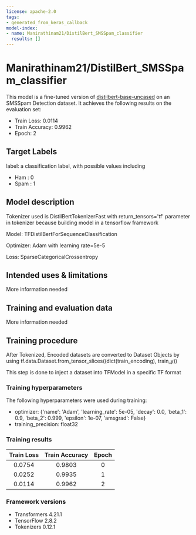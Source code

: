```yaml
---
license: apache-2.0
tags:
- generated_from_keras_callback
model-index:
- name: Manirathinam21/DistilBert_SMSSpam_classifier
  results: []
---
```


<!-- This model card has been generated automatically according to the information Keras had access to. You should
probably proofread and complete it, then remove this comment. -->

# Manirathinam21/DistilBert_SMSSpam_classifier

This model is a fine-tuned version of [distilbert-base-uncased](https://huggingface.co/distilbert-base-uncased) on an SMSSpam Detection dataset.
It achieves the following results on the evaluation set:
- Train Loss: 0.0114
- Train Accuracy: 0.9962
- Epoch: 2

## Target Labels

label: a classification label, with possible values including 
- Ham : 0 
- Spam : 1 

## Model description

Tokenizer used is DistilBertTokenizerFast  with return_tensors='tf' parameter in tokenizer because building model in a tensorflow framework

Model: TFDistilBertForSequenceClassification 
 
Optimizer: Adam with learning rate=5e-5

Loss: SparseCategoricalCrossentropy

## Intended uses & limitations

More information needed

## Training and evaluation data

More information needed

## Training procedure

After Tokenized, Encoded datasets are converted to Dataset Objects by using tf.data.Dataset.from_tensor_slices((dict(train_encoding),  train_y))

This step is done to inject a dataset into TFModel in a specific TF format

### Training hyperparameters

The following hyperparameters were used during training:
- optimizer: {'name': 'Adam', 'learning_rate': 5e-05, 'decay': 0.0, 'beta_1': 0.9, 'beta_2': 0.999, 'epsilon': 1e-07, 'amsgrad': False}
- training_precision: float32

### Training results

| Train Loss | Train Accuracy | Epoch |
|:----------:|:--------------:|:-----:|
| 0.0754     | 0.9803         | 0     |
| 0.0252     | 0.9935         | 1     |
| 0.0114     | 0.9962         | 2     |


### Framework versions

- Transformers 4.21.1
- TensorFlow 2.8.2
- Tokenizers 0.12.1
